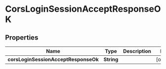 # CorsLoginSessionAcceptResponseOK

## Properties

| Name                                 | Type       | Description | Notes      |
| ------------------------------------ | ---------- | ----------- | ---------- |
| **corsLoginSessionAcceptResponseOk** | **String** |             | [optional] |
